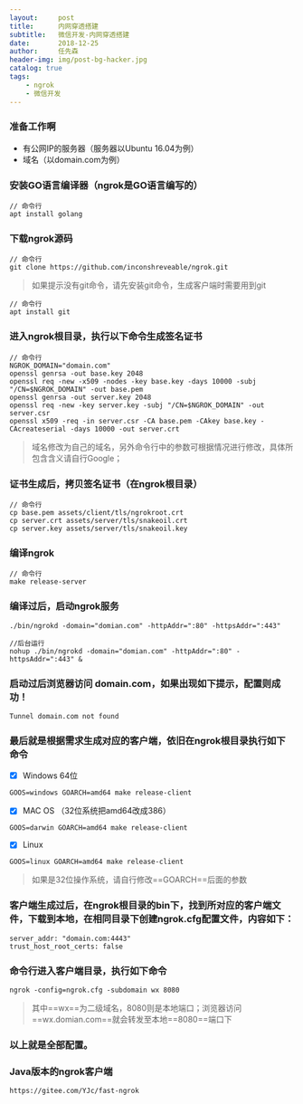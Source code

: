 ```yaml
---
layout:     post
title:      内网穿透搭建
subtitle:   微信开发-内网穿透搭建
date:       2018-12-25
author:     任先森
header-img: img/post-bg-hacker.jpg
catalog: true
tags:
    - ngrok
    - 微信开发
---
```


### 准备工作啊
- 有公网IP的服务器（服务器以Ubuntu 16.04为例）
- 域名（以domain.com为例）

### 安装GO语言编译器（ngrok是GO语言编写的）

```
// 命令行
apt install golang
```

### 下载ngrok源码
```
// 命令行
git clone https://github.com/inconshreveable/ngrok.git
```
> 如果提示没有git命令，请先安装git命令，生成客户端时需要用到git

```
// 命令行
apt install git
```
### 进入ngrok根目录，执行以下命令生成签名证书

```
// 命令行
NGROK_DOMAIN="domain.com"
openssl genrsa -out base.key 2048
openssl req -new -x509 -nodes -key base.key -days 10000 -subj "/CN=$NGROK_DOMAIN" -out base.pem
openssl genrsa -out server.key 2048
openssl req -new -key server.key -subj "/CN=$NGROK_DOMAIN" -out server.csr
openssl x509 -req -in server.csr -CA base.pem -CAkey base.key -CAcreateserial -days 10000 -out server.crt
```
> 域名修改为自己的域名，另外命令行中的参数可根据情况进行修改，具体所包含含义请自行Google；

### 证书生成后，拷贝签名证书（在ngrok根目录）

```
// 命令行
cp base.pem assets/client/tls/ngrokroot.crt
cp server.crt assets/server/tls/snakeoil.crt
cp server.key assets/server/tls/snakeoil.key
```
### 编译ngrok

```
// 命令行
make release-server
```

### 编译过后，启动ngrok服务

```
./bin/ngrokd -domain="domian.com" -httpAddr=":80" -httpsAddr=":443"

//后台运行
nohup ./bin/ngrokd -domain="domian.com" -httpAddr=":80" -httpsAddr=":443" &
```

### 启动过后浏览器访问 domain.com，如果出现如下提示，配置则成功！

```
Tunnel domain.com not found
```
### 最后就是根据需求生成对应的客户端，依旧在ngrok根目录执行如下命令
- [x] Windows 64位

```
GOOS=windows GOARCH=amd64 make release-client
```
- [x] MAC OS （32位系统把amd64改成386）

```
GOOS=darwin GOARCH=amd64 make release-client
```
- [x] Linux

```
GOOS=linux GOARCH=amd64 make release-client
```
> 如果是32位操作系统，请自行修改==GOARCH==后面的参数

### 客户端生成过后，在ngrok根目录的bin下，找到所对应的客户端文件，下载到本地，在相同目录下创建ngrok.cfg配置文件，内容如下：

```
server_addr: "domain.com:4443"
trust_host_root_certs: false
```
### 命令行进入客户端目录，执行如下命令

```
ngrok -config=ngrok.cfg -subdomain wx 8080
```
> 其中==wx==为二级域名，8080则是本地端口；浏览器访问==wx.domian.com==就会转发至本地==8080==端口下

### 以上就是全部配置。

### Java版本的ngrok客户端

```
https://gitee.com/YJc/fast-ngrok
```
